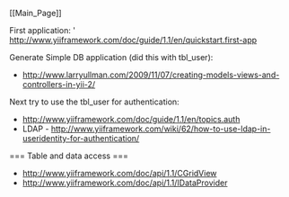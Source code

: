 [[Main_Page]]

First application:
' http://www.yiiframework.com/doc/guide/1.1/en/quickstart.first-app

Generate Simple DB application (did this with tbl_user):
* http://www.larryullman.com/2009/11/07/creating-models-views-and-controllers-in-yii-2/

Next try to use the tbl_user for authentication:
* http://www.yiiframework.com/doc/guide/1.1/en/topics.auth
* LDAP - http://www.yiiframework.com/wiki/62/how-to-use-ldap-in-useridentity-for-authentication/


=== Table and data access ===

* http://www.yiiframework.com/doc/api/1.1/CGridView
* http://www.yiiframework.com/doc/api/1.1/IDataProvider
